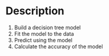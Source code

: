 # Description 

1.	Build a decision tree model
2.	Fit the model to the data
3.	Predict using the model
4.	Calculate the accuracy of the model
